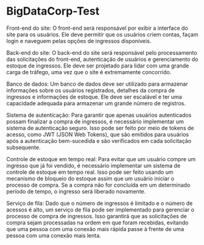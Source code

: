 # BigDataCorp-Test

Front-end do site: O front-end será responsável por exibir a interface do site para os usuários. Ele deve permitir que os usuários criem contas, façam login e naveguem pelas opções de ingressos disponíveis.

Back-end do site: O back-end do site será responsável pelo processamento das solicitações do front-end, autenticação de usuários e gerenciamento do estoque de ingressos. Ele deve ser projetado para lidar com uma grande carga de tráfego, uma vez que o site é extremamente concorrido.

Banco de dados: Um banco de dados deve ser utilizado para armazenar informações sobre os usuários registrados, detalhes da compra de ingressos e informações de estoque. Ele deve ser escalável e ter uma capacidade adequada para armazenar um grande número de registros.

Sistema de autenticação: Para garantir que apenas usuários autenticados possam finalizar a compra de ingressos, é necessário implementar um sistema de autenticação seguro. Isso pode ser feito por meio de tokens de acesso, como JWT (JSON Web Tokens), que são emitidos para usuários após a autenticação bem-sucedida e são verificados em cada solicitação subsequente.

Controle de estoque em tempo real: Para evitar que um usuário compre um ingresso que já foi vendido, é necessário implementar um sistema de controle de estoque em tempo real. Isso pode ser feito usando um mecanismo de bloqueio do estoque assim que um usuário iniciar o processo de compra. Se a compra não for concluída em um determinado período de tempo, o ingresso será liberado novamente.

Serviço de fila: Dado que o número de ingressos é limitado e o número de acessos é alto, um serviço de fila pode ser implementado para gerenciar o processo de compra de ingressos. Isso garantirá que as solicitações de compra sejam processadas na ordem em que foram recebidas, evitando que uma pessoa com uma conexão mais rápida passe à frente de uma pessoa com uma conexão mais lenta.
